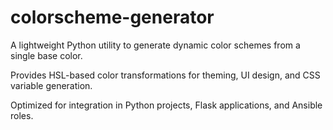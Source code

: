 # colorscheme-generator

A lightweight Python utility to generate dynamic color schemes from a single base color.

Provides HSL-based color transformations for theming, UI design, and CSS variable generation.

Optimized for integration in Python projects, Flask applications, and Ansible roles.
